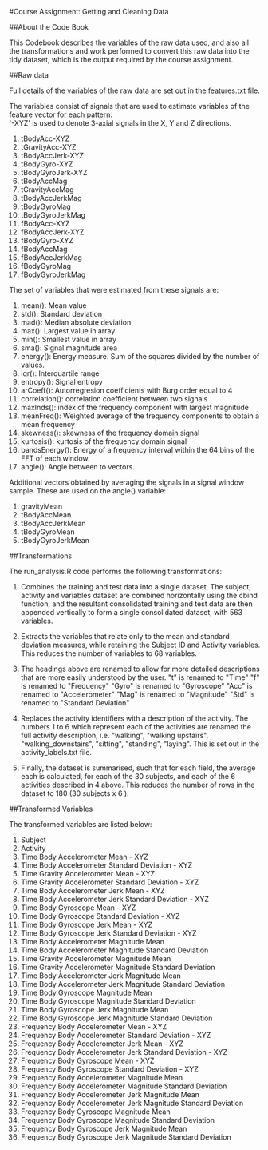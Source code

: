 #Course Assignment: Getting and Cleaning Data

##About the Code Book

This Codebook describes the variables of the raw data used, and also all the transformations and work performed to convert this raw data into the tidy dataset, which is the output required by the course assignment. 

##Raw data

Full details of the variables of the raw data are set out in the features.txt file. 

The variables consist of signals that are used to estimate variables of the feature vector for each pattern:  
'-XYZ' is used to denote 3-axial signals in the X, Y and Z directions.

1. tBodyAcc-XYZ
2. tGravityAcc-XYZ
3. tBodyAccJerk-XYZ
4. tBodyGyro-XYZ
5. tBodyGyroJerk-XYZ
6. tBodyAccMag
7. tGravityAccMag
8. tBodyAccJerkMag
9. tBodyGyroMag
10. tBodyGyroJerkMag
11. fBodyAcc-XYZ
12. fBodyAccJerk-XYZ
13. fBodyGyro-XYZ
14. fBodyAccMag
15. fBodyAccJerkMag
16. fBodyGyroMag
17. fBodyGyroJerkMag

The set of variables that were estimated from these signals are: 

1. mean(): Mean value
2. std(): Standard deviation
3. mad(): Median absolute deviation 
4. max(): Largest value in array
5. min(): Smallest value in array
6. sma(): Signal magnitude area
7. energy(): Energy measure. Sum of the squares divided by the number of values. 
8. iqr(): Interquartile range 
9. entropy(): Signal entropy
10. arCoeff(): Autorregresion coefficients with Burg order equal to 4
11. correlation(): correlation coefficient between two signals
12. maxInds(): index of the frequency component with largest magnitude
13. meanFreq(): Weighted average of the frequency components to obtain a mean frequency
14. skewness(): skewness of the frequency domain signal 
15. kurtosis(): kurtosis of the frequency domain signal 
16. bandsEnergy(): Energy of a frequency interval within the 64 bins of the FFT of each window.
17. angle(): Angle between to vectors.

Additional vectors obtained by averaging the signals in a signal window sample. These are used on the angle() variable:

1. gravityMean
2. tBodyAccMean
3. tBodyAccJerkMean
4. tBodyGyroMean
5. tBodyGyroJerkMean

##Transformations

The run_analysis.R code performs the following transformations:

1. Combines the training and test data into a single dataset.  The subject, activity and variables dataset are combined horizontally using the cbind function, and the resultant consolidated training and test data are then appended vertically to form a single consolidated dataset, with 563 variables. 

2. Extracts the variables that relate only to the mean and standard deviation measures, while retaining the Subject ID and Activity variables.  This reduces the number of variables to 68 variables.

3. The headings above are renamed to allow for more detailed descriptions that are more easily understood by the user.
"t" is renamed to "Time"
"f" is renamed to "Frequency"
"Gyro" is renamed to "Gyroscope"
"Acc" is renamed to "Accelerometer"
"Mag" is renamed to "Magnitude"
"Std" is renamed to "Standard Deviation"

4. Replaces the activity identifiers with a description of the activity. The numbers 1 to 6 which represent each of the activities are renamed the full activity description, i.e. "walking", "walking upstairs", "walking_downstairs", "sitting", "standing", "laying".  This is set out in the activity_labels.txt file.

5. Finally, the dataset is summarised, such that for each field, the average each is calculated, for each of the 30 subjects, and each of the 6 activities described in 4 above.  This reduces the number of rows in the dataset to 180 (30 subjects x 6 ).

##Transformed Variables

The transformed variables are listed below:

1. Subject
2. Activity
3. Time Body Accelerometer Mean - XYZ
4. Time Body Accelerometer Standard Deviation - XYZ
5. Time Gravity Accelerometer Mean - XYZ
6. Time Gravity Accelerometer Standard Deviation - XYZ
7. Time Body Accelerometer Jerk Mean - XYZ
8. Time Body Accelerometer Jerk Standard Deviation - XYZ
9. Time Body Gyroscope Mean - XYZ
10. Time Body Gyroscope Standard Deviation - XYZ
11. Time Body Gyroscope Jerk Mean - XYZ
12. Time Body Gyroscope Jerk Standard Deviation - XYZ
13. Time Body Accelerometer Magnitude Mean
14. Time Body Accelerometer Magnitude Standard Deviation
15. Time Gravity Accelerometer Magnitude Mean
16. Time Gravity Accelerometer Magnitude Standard Deviation
17. Time Body Accelerometer Jerk Magnitude Mean
18. Time Body Accelerometer Jerk Magnitude Standard Deviation
19. Time Body Gyroscope Magnitude Mean
20. Time Body Gyroscope Magnitude Standard Deviation
21. Time Body Gyroscope Jerk Magnitude Mean
22. Time Body Gyroscope Jerk Magnitude Standard Deviation
23. Frequency Body Accelerometer Mean - XYZ
24. Frequency Body Accelerometer Standard Deviation - XYZ
25. Frequency Body Accelerometer Jerk Mean - XYZ
26. Frequency Body Accelerometer Jerk Standard Deviation - XYZ
27. Frequency Body Gyroscope Mean - XYZ
28. Frequency Body Gyroscope Standard Deviation - XYZ
29. Frequency Body Accelerometer Magnitude Mean
30. Frequency Body Accelerometer Magnitude Standard Deviation
31. Frequency Body Accelerometer Jerk Magnitude Mean
32. Frequency Body Accelerometer Jerk Magnitude Standard Deviation
29. Frequency Body Gyroscope Magnitude Mean
30. Frequency Body Gyroscope Magnitude Standard Deviation
31. Frequency Body Gyroscope Jerk Magnitude Mean
32. Frequency Body Gyroscope Jerk Magnitude Standard Deviation
